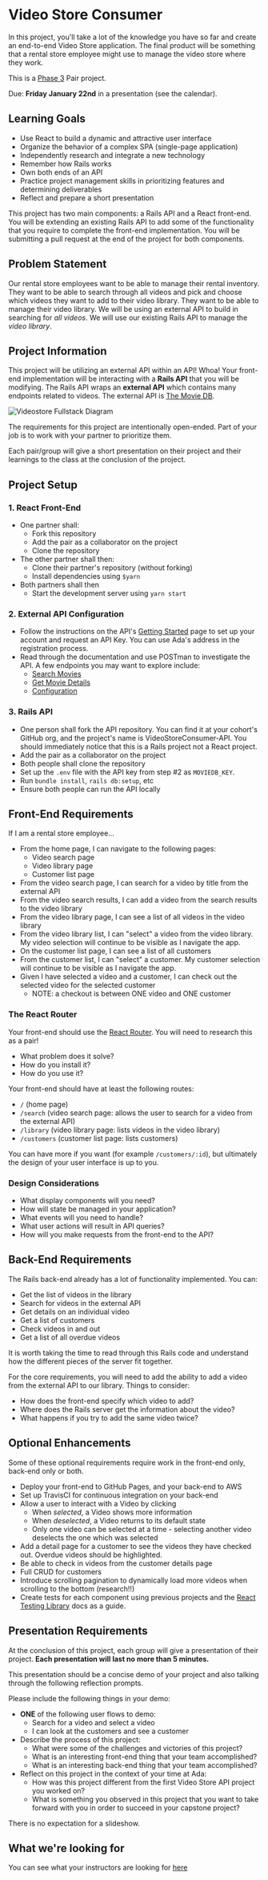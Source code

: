 # Video Store Consumer

In this project, you'll take a lot of the knowledge you have so far and create an end-to-end Video Store application. The final product will be something that a rental store employee might use to manage the video store where they work.

This is a [Phase 3](https://github.com/Ada-Developers-Academy/pedagogy/blob/master/classroom/rule-of-three.md#stage-3) Pair project.

Due: **Friday January 22nd** in a presentation (see the calendar).

## Learning Goals

- Use React to build a dynamic and attractive user interface
- Organize the behavior of a complex SPA (single-page application)
- Independently research and integrate a new technology
- Remember how Rails works
- Own both ends of an API
- Practice project management skills in prioritizing features and determining deliverables
- Reflect and prepare a short presentation

This project has two main components: a Rails API and a React front-end. You will be extending an existing Rails API to add some of the functionality that you require to complete the front-end implementation. You will be submitting a pull request at the end of the project for both components.

## Problem Statement

Our rental store employees want to be able to manage their rental inventory. They want to be able to search through all videos and pick and choose which videos they want to add to their video library. They want to be able to manage their video library. We will be using an external API to build in searching for _all videos_. We will use our existing Rails API to manage the _video library_.

## Project Information

This project will be utilizing an external API within an API! Whoa! Your front-end implementation will be interacting with a **Rails API** that you will be modifying. The Rails API wraps an **external API** which contains many endpoints related to videos. The external API is [The Movie DB](https://www.themoviedb.org/documentation/api).

![Videostore Fullstack Diagram](images/videstore_fullstack.png)

The requirements for this project are intentionally open-ended. Part of your job is to work with your partner to prioritize them.

Each pair/group will give a short presentation on their project and their learnings to the class at the conclusion of the project.

## Project Setup

### 1. React Front-End

- One partner shall:
  - Fork this repository
  - Add the pair as a collaborator on the project
  - Clone the repository
- The other partner shall then:
  - Clone their partner's repository (without forking)
  - Install dependencies using `$yarn`
- Both partners shall then
  - Start the development server using `yarn start`

### 2. External API Configuration

- Follow the instructions on the API's [Getting Started](https://developers.themoviedb.org/3/getting-started) page to set up your account and request an API Key.   You can use Ada's address in the registration process.
- Read through the documentation and use POSTman to investigate the API. A few endpoints you may want to explore include:
  - [Search Movies](https://developers.themoviedb.org/3/search/search-movies)
  - [Get Movie Details](https://developers.themoviedb.org/3/movies/get-movie-details)
  - [Configuration](https://developers.themoviedb.org/3/configuration/get-api-configuration)

### 3. Rails API

- One person shall fork the API repository. You can find it at your cohort's GitHub org, and the project's name is VideoStoreConsumer-API. You should immediately notice that this is a Rails project not a React project.
- Add the pair as a collaborator on the project
- Both people shall clone the repository
- Set up the `.env` file with the API key from step #2 as `MOVIEDB_KEY`.
- Run `bundle install`, `rails db:setup`, etc
- Ensure both people can run the API locally

## Front-End Requirements

If I am a rental store employee...

- From the home page, I can navigate to the following pages:
  - Video search page
  - Video library page
  - Customer list page
- From the video search page, I can search for a video by title from the external API
- From the video search results, I can add a video from the search results to the video library
- From the video library page, I can see a list of all videos in the video library
- From the video library list, I can "select" a video from the video library. My video selection will continue to be visible as I navigate the app.
- On the customer list page, I can see a list of all customers
- From the customer list, I can "select" a customer. My customer selection will continue to be visible as I navigate the app.
- Given I have selected a video and a customer, I can check out the selected video for the selected customer
  - NOTE: a checkout is between ONE video and ONE customer

### The React Router

Your front-end should use the [React Router](https://reacttraining.com/react-router/). You will need to research this as a pair!
- What problem does it solve?
- How do you install it?
- How do you use it?

Your front-end should have at least the following routes:

- `/` (home page)
- `/search` (video search page: allows the user to search for a video from the external API)
- `/library` (video library page: lists videos in the video library)
- `/customers` (customer list page: lists customers)

You can have more if you want (for example `/customers/:id`), but ultimately the design of your user interface is up to you.

### Design Considerations

- What display components will you need?
- How will state be managed in your application?
- What events will you need to handle?
- What user actions will result in API queries?
- How will you make requests from the front-end to the API?

## Back-End Requirements

The Rails back-end already has a lot of functionality implemented. You can:
- Get the list of videos in the library
- Search for videos in the external API
- Get details on an individual video
- Get a list of customers
- Check videos in and out
- Get a list of all overdue videos

It is worth taking the time to read through this Rails code and understand how the different pieces of the server fit together.

For the core requirements, you will need to add the ability to add a video from the external API to our library. Things to consider:

- How does the front-end specify which video to add?
- Where does the Rails server get the information about the video?
- What happens if you try to add the same video twice?

## Optional Enhancements

Some of these optional requirements require work in the front-end only, back-end only or both.

- Deploy your front-end to GitHub Pages, and your back-end to AWS
- Set up TravisCI for continuous integration on your back-end
- Allow a user to interact with a Video by clicking
  - When _selected_, a Video shows more information
  - When _deselected_, a Video returns to its default state
  - Only one video can be selected at a time - selecting another video deselects the one which was selected
- Add a detail page for a customer to see the videos they have checked out. Overdue videos should be highlighted.
- Be able to check in videos from the customer details page
- Full CRUD for customers
- Introduce scrolling pagination to dynamically load more videos when scrolling to the bottom (research!!)
- Create tests for each component using previous projects and the [React Testing Library](https://testing-library.com/docs/react-testing-library/intro/) docs as a guide.

## Presentation Requirements

At the conclusion of this project, each group will give a presentation of their project. **Each presentation will last no more than 5 minutes.**

This presentation should be a concise demo of your project and also talking through the following reflection prompts.

Please include the following things in your demo:
- **ONE** of the following user flows to demo:
  - Search for a video and select a video
  - I can look at the customers and see a customer
- Describe the process of this project:
  - What were some of the challenges and victories of this project?
  - What is an interesting front-end thing that your team accomplished?
  - What is an interesting back-end thing that your team accomplished?
- Reflect on this project in the context of your time at Ada:
  - How was this project different from the first Video Store API project you worked on?
  - What is something you observed in this project that you want to take forward with you in order to succeed in your capstone project?

There is no expectation for a slideshow.

## What we're looking for

You can see what your instructors are looking for [here](./feedback.md)
